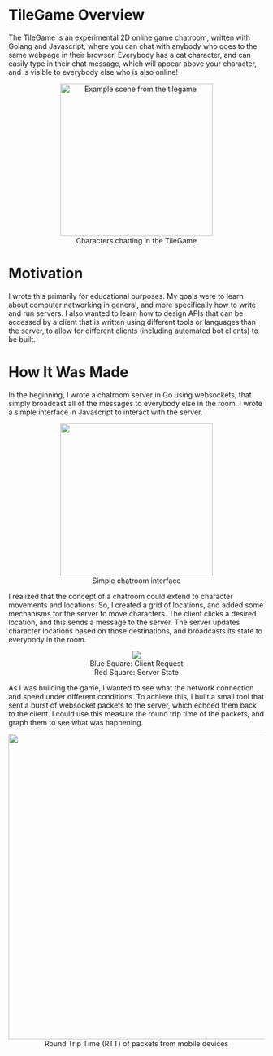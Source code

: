 # TileGame Overview

The TileGame is an experimental 2D online game chatroom, written 
with Golang and Javascript, where you can chat with anybody who goes 
to the same webpage in their browser. Everybody has a cat character, 
and can easily type in their chat message, which will appear above 
your character, and is visible to everybody else who is also online!

<p align="center">
  <img src="https://user-images.githubusercontent.com/32124562/182004229-e36006a0-648b-43f2-9337-5d7241c2b2a5.png" alt="Example scene from the tilegame" width="300px"/>
  <br/>Characters chatting in the TileGame
</p>

# Motivation

I wrote this primarily for educational purposes. My goals were to 
learn about computer networking in general, and more specifically how 
to write and run servers. I also wanted to learn how to design APIs 
that can be accessed by a client that is written using different tools
or languages than the server, to allow for different clients 
(including automated bot clients) to be built.


# How It Was Made

In the beginning, I wrote a chatroom server in Go using websockets,
that simply broadcast all of the messages to everybody else in the 
room. I wrote a simple interface in Javascript to interact with the 
server.

<p align="center">
  <img src="https://user-images.githubusercontent.com/32124562/182049367-3bdcb705-3198-41ea-a6c9-ef567edf01bc.png" width="300px"/>
  <br/>Simple chatroom interface
</p>

I realized that the concept of a chatroom could extend to character
movements and locations. So, I created a grid of locations, and added
some mechanisms for the server to move characters. The client clicks
a desired location, and this sends a message to the server. The server
updates character locations based on those destinations, and 
broadcasts its state to everybody in the room.


<p align="center">
  <img src="https://user-images.githubusercontent.com/32124562/182046655-574aded8-dc02-43a3-b6e7-1fade88de5f2.gif"/>
  <br/>Blue Square: Client Request
  <br/>Red Square: Server State
</p>

As I was building the game, I wanted to see what the network connection
and speed under different conditions. To achieve this, I built a small 
tool that sent a burst of websocket packets to the server, which echoed
them back to the client. I could use this measure the round trip time
of the packets, and graph them to see what was happening.

<p align="center">
  <img src="https://user-images.githubusercontent.com/32124562/182047896-5d3ff0d0-cd96-48a2-b88d-a594ecef5a6d.png" width="600px"/>
  <br/>Round Trip Time (RTT) of packets from mobile devices
</p>









